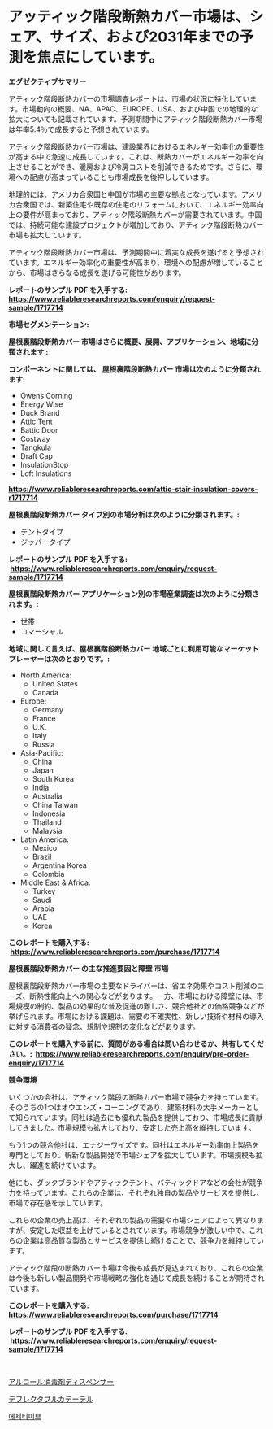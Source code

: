 <p><h1>アッティック階段断熱カバー市場は、シェア、サイズ、および2031年までの予測を焦点にしています。</h1></p><p><strong>エグゼクティブサマリー</strong></p>
<p><p>アティック階段断熱カバーの市場調査レポートは、市場の状況に特化しています。市場動向の概要、NA、APAC、EUROPE、USA、および中国での地理的な拡大についても記載されています。予測期間中にアティック階段断熱カバー市場は年率5.4％で成長すると予想されています。</p><p>アティック階段断熱カバー市場は、建設業界におけるエネルギー効率化の重要性が高まる中で急速に成長しています。これは、断熱カバーがエネルギー効率を向上させることができ、暖房および冷房コストを削減できるためです。さらに、環境への配慮が高まっていることも市場成長を後押ししています。</p><p>地理的には、アメリカ合衆国と中国が市場の主要な拠点となっています。アメリカ合衆国では、新築住宅や既存の住宅のリフォームにおいて、エネルギー効率向上の要件が高まっており、アティック階段断熱カバーが需要されています。中国では、持続可能な建設プロジェクトが増加しており、アティック階段断熱カバー市場も拡大しています。</p><p>アティック階段断熱カバー市場は、予測期間中に着実な成長を遂げると予想されています。エネルギー効率化の重要性が高まり、環境への配慮が増していることから、市場はさらなる成長を遂げる可能性があります。</p></p>
<p><strong>レポートのサンプル PDF を入手する: <a href="https://www.reliableresearchreports.com/enquiry/request-sample/1717714">https://www.reliableresearchreports.com/enquiry/request-sample/1717714</a></strong></p>
<p><strong>市場セグメンテーション:</strong></p>
<p><strong> 屋根裏階段断熱カバー 市場はさらに概要、展開、アプリケーション、地域に分類されます :</strong></p>
<p><strong>コンポーネントに関しては、 屋根裏階段断熱カバー 市場は次のように分類されます: &nbsp;</strong></p>
<p><ul><li>Owens Corning</li><li>Energy Wise</li><li>Duck Brand</li><li>Attic Tent</li><li>Battic Door</li><li>Costway</li><li>Tangkula</li><li>Draft Cap</li><li>InsulationStop</li><li>Loft Insulations</li></ul></p>
<p><strong><a href="https://www.reliableresearchreports.com/attic-stair-insulation-covers-r1717714">https://www.reliableresearchreports.com/attic-stair-insulation-covers-r1717714</a></strong></p>
<p><strong> 屋根裏階段断熱カバー タイプ別の市場分析は次のように分類されます。:</strong></p>
<p><ul><li>テントタイプ</li><li>ジッパータイプ</li></ul></p>
<p><strong>レポートのサンプル PDF を入手する: &nbsp;<a href="https://www.reliableresearchreports.com/enquiry/request-sample/1717714">https://www.reliableresearchreports.com/enquiry/request-sample/1717714</a></strong></p>
<p><strong> 屋根裏階段断熱カバー アプリケーション別の市場産業調査は次のように分類されます。:</strong></p>
<p><ul><li>世帯</li><li>コマーシャル</li></ul></p>
<p><strong>地域に関して言えば、屋根裏階段断熱カバー 地域ごとに利用可能なマーケットプレーヤーは次のとおりです。:</strong></p>
<p><ul>
    <li>
        North America:
        <ul>
            <li>United States</li>
            <li>Canada</li>
        </ul>
    </li>
    <li>
        Europe:
        <ul>
            <li>Germany</li>
            <li>France</li>
            <li>U.K.</li>
            <li>Italy</li>
            <li>Russia</li>
        </ul>
    </li>
    <li>
        Asia-Pacific:
        <ul>
            <li>China</li>
            <li>Japan</li>
            <li>South Korea</li>
            <li>India</li>
            <li>Australia</li>
            <li>China Taiwan</li>
            <li>Indonesia</li>
            <li>Thailand</li>
            <li>Malaysia</li>
        </ul>
    </li>
    <li>
        Latin America:
        <ul>
            <li>Mexico</li>
            <li>Brazil</li>
            <li>Argentina Korea</li>
            <li>Colombia</li>
        </ul>
    </li>
    <li>
        Middle East & Africa:
        <ul>
            <li>Turkey</li>
            <li>Saudi</li>
            <li>Arabia</li>
            <li>UAE</li>
            <li>Korea</li>
        </ul>
    </li>
    </ul></p>
<p><strong>このレポートを購入する: &nbsp;<a href="https://www.reliableresearchreports.com/purchase/1717714">https://www.reliableresearchreports.com/purchase/1717714</a></strong></p>
<p><strong>屋根裏階段断熱カバー の主な推進要因と障壁 市場</strong></p>
<p><p>屋根裏階段断熱カバー市場の主要なドライバーは、省エネ効果やコスト削減のニーズ、断熱性能向上への関心などがあります。一方、市場における障壁には、市場規模の制約、製品の効果的な普及促進の難しさ、競合他社との価格競争などが挙げられます。市場における課題は、需要の不確実性、新しい技術や材料の導入に対する消費者の疑念、規制や規制の変化などがあります。</p></p>
<p><strong>このレポートを購入する前に、質問がある場合は問い合わせるか、共有してください。:&nbsp; <a href="https://www.reliableresearchreports.com/enquiry/pre-order-enquiry/1717714">https://www.reliableresearchreports.com/enquiry/pre-order-enquiry/1717714</a></strong></p>
<p><strong>競争環境</strong></p>
<p><p>いくつかの会社は、アティック階段の断熱カバー市場で競争力を持っています。そのうちの1つはオウエンズ・コーニングであり、建築材料の大手メーカーとして知られています。同社は過去にも優れた製品を提供しており、市場成長に貢献してきました。市場規模も拡大しており、安定した売上高を維持しています。</p><p>もう1つの競合他社は、エナジーワイズです。同社はエネルギー効率向上製品を専門としており、斬新な製品開発で市場シェアを拡大しています。市場規模も拡大し、躍進を続けています。</p><p>他にも、ダックブランドやアティックテント、バティックドアなどの会社が競争力を持っています。これらの企業は、それぞれ独自の製品やサービスを提供し、市場で存在感を示しています。</p><p>これらの企業の売上高は、それぞれの製品の需要や市場シェアによって異なりますが、安定した収益を上げているとされています。市場競争が激しい中で、これらの企業は高品質な製品とサービスを提供し続けることで、競争力を維持しています。</p><p>アティック階段の断熱カバー市場は今後も成長が見込まれており、これらの企業は今後も新しい製品開発や市場戦略の強化を通じて成長を続けることが期待されています。</p></p>
<p><strong>このレポートを購入する: &nbsp; <a href="https://www.reliableresearchreports.com/purchase/1717714">https://www.reliableresearchreports.com/purchase/1717714</a></strong></p>
<p><strong>レポートのサンプル PDF を入手する: &nbsp;<a href="https://www.reliableresearchreports.com/enquiry/request-sample/1717714">https://www.reliableresearchreports.com/enquiry/request-sample/1717714</a></strong><strong></strong></p>
<p>&nbsp;</p>
<p><p><a href="https://medium.com/@r.aspinall_32685/%E3%82%A2%E3%83%AB%E3%82%B3%E3%83%BC%E3%83%AB%E6%B6%88%E6%AF%92%E6%B6%B2%E3%83%87%E3%82%A3%E3%82%B9%E3%83%9A%E3%83%B3%E3%82%B5%E3%83%BC%E3%81%AE%E5%B8%82%E5%A0%B4%E3%82%B7%E3%82%A7%E3%82%A2%E3%81%AE%E9%80%B2%E5%8C%96%E3%81%A8%E5%B8%82%E5%A0%B4%E6%88%90%E9%95%B7%E3%81%AE%E3%83%88%E3%83%AC%E3%83%B3%E3%83%89-2024%E5%B9%B4%E3%81%8B%E3%82%892031%E5%B9%B4%E3%81%BE%E3%81%A7-269b514ccd01">アルコール消毒剤ディスペンサー</a></p><p><a href="https://medium.com/@carmenfery2023/%E5%81%8F%E5%90%91%E5%8F%AF%E8%83%BD%E3%81%AA%E3%82%AB%E3%83%86%E3%83%BC%E3%83%86%E3%83%AB%E5%B8%82%E5%A0%B4%E3%81%AF-%E5%B8%82%E5%A0%B4%E3%82%B7%E3%82%A7%E3%82%A2-%E5%B8%82%E5%A0%B4%E3%83%88%E3%83%AC%E3%83%B3%E3%83%89-%E5%B8%82%E5%A0%B4%E6%88%90%E9%95%B7%E3%81%AB%E9%96%A2%E3%81%99%E3%82%8B%E6%83%85%E5%A0%B1%E3%82%92%E6%8F%90%E4%BE%9B%E3%81%97%E3%81%BE%E3%81%99-20a6124953c0">デフレクタブルカテーテル</a></p><p><a href="https://github.com/rsg307664904/Market-Research-Report-List-1/blob/main/414655923003.md">에제티미브</a></p></p>